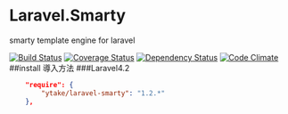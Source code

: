 Laravel.Smarty
==============
smarty template engine for laravel

[![Build Status](https://travis-ci.org/ytake/Laravel.Smarty.svg?branch=develop)](https://travis-ci.org/ytake/Laravel.Smarty)
[![Coverage Status](https://coveralls.io/repos/ytake/Laravel.Smarty/badge.png?branch=develop)](https://coveralls.io/r/ytake/Laravel.Smarty?branch=develop)
[![Dependency Status](https://www.versioneye.com/user/projects/541bfc296936193b68000060/badge.svg?style=flat)](https://www.versioneye.com/user/projects/541bfc296936193b68000060)
[![Code Climate](https://codeclimate.com/github/ytake/Laravel.Smarty/badges/gpa.svg)](https://codeclimate.com/github/ytake/Laravel.Smarty)
##install 導入方法
###Laravel4.2
```json
    "require": {
        "ytake/laravel-smarty": "1.2.*"
    },
```
